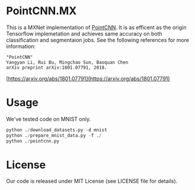 # PointCNN.MX
This is a MXNet implementation of [PointCNN](https://github.com/yangyanli/PointCNN). It is as efficent as the origin Tensorflow implemetation and achieves same accuracy on both classification and segmentaion jobs. See the following references for more information:
```
"PointCNN"
Yangyan Li, Rui Bu, Mingchao Sun, Baoquan Chen
arXiv preprint arXiv:1801.07791, 2018.
```
[https://arxiv.org/abs/1801.07791](https://arxiv.org/abs/1801.07791)


# Usage
We've tested code on MNIST only.

```python
python ./download_datasets.py -d mnist
python ./prepare_mnist_data.py -f ./
python ./pointcnn.py
```

# License
Our code is released under MIT License (see LICENSE file for details).
